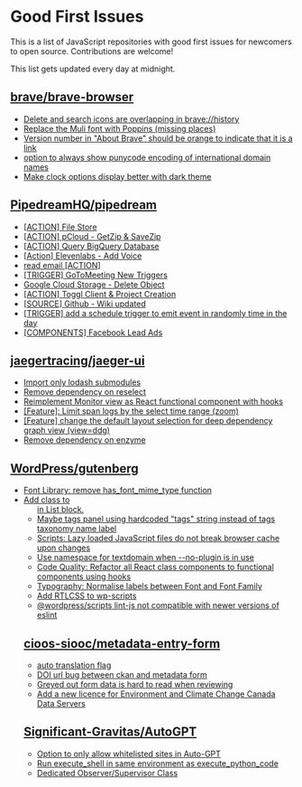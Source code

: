 # Good First Issues

This is a list of JavaScript repositories with good first issues for newcomers to open source. Contributions are welcome!

This list gets updated every day at midnight.

## [brave/brave-browser](https://github.com/brave/brave-browser)

- [Delete and search icons are overlapping in brave://history](https://github.com/brave/brave-browser/issues/32399)
- [Replace the Muli font with Poppins (missing places)](https://github.com/brave/brave-browser/issues/27081)
- [Version number in "About Brave" should be orange to indicate that it is a link](https://github.com/brave/brave-browser/issues/26040)
- [option to always show punycode encoding of international domain names](https://github.com/brave/brave-browser/issues/17232)
- [Make clock options display better with dark theme](https://github.com/brave/brave-browser/issues/12061)

## [PipedreamHQ/pipedream](https://github.com/PipedreamHQ/pipedream)

- [[ACTION] File Store](https://github.com/PipedreamHQ/pipedream/issues/9154)
- [[ACTION] pCloud - GetZip & SaveZip](https://github.com/PipedreamHQ/pipedream/issues/8000)
- [[ACTION] Query BigQuery Database](https://github.com/PipedreamHQ/pipedream/issues/9103)
- [[Action] Elevenlabs - Add Voice ](https://github.com/PipedreamHQ/pipedream/issues/9089)
- [read email [ACTION]](https://github.com/PipedreamHQ/pipedream/issues/9093)
- [[TRIGGER] GoToMeeting New Triggers](https://github.com/PipedreamHQ/pipedream/issues/9062)
- [Google Cloud Storage - Delete Object](https://github.com/PipedreamHQ/pipedream/issues/9035)
- [[ACTION] Toggl Client & Project Creation](https://github.com/PipedreamHQ/pipedream/issues/7928)
- [[SOURCE] Github - Wiki updated](https://github.com/PipedreamHQ/pipedream/issues/8939)
- [[TRIGGER] add a schedule trigger to emit event in randomly time in the day](https://github.com/PipedreamHQ/pipedream/issues/8885)
- [[COMPONENTS] Facebook Lead Ads](https://github.com/PipedreamHQ/pipedream/issues/6907)

## [jaegertracing/jaeger-ui](https://github.com/jaegertracing/jaeger-ui)

- [Import only lodash submodules](https://github.com/jaegertracing/jaeger-ui/issues/2032)
- [Remove dependency on reselect](https://github.com/jaegertracing/jaeger-ui/issues/2031)
- [Reimplement Monitor view as React functional component with hooks](https://github.com/jaegertracing/jaeger-ui/issues/2013)
- [[Feature]: Limit span logs by the select time range (zoom)](https://github.com/jaegertracing/jaeger-ui/issues/2002)
- [[Feature] change the default layout selection for deep dependency graph view (view=ddg)](https://github.com/jaegertracing/jaeger-ui/issues/600)
- [Remove dependency on enzyme](https://github.com/jaegertracing/jaeger-ui/issues/1668)

## [WordPress/gutenberg](https://github.com/WordPress/gutenberg)

- [Font Library: remove has_font_mime_type function](https://github.com/WordPress/gutenberg/issues/54875)
- [Add class to <ul> in List block.](https://github.com/WordPress/gutenberg/issues/12420)
- [Maybe tags panel using hardcoded "tags" string instead of tags taxonomy name label](https://github.com/WordPress/gutenberg/issues/22588)
- [Scripts: Lazy loaded JavaScript files do not break browser cache upon changes](https://github.com/WordPress/gutenberg/issues/55397)
- [Use namespace for textdomain when --no-plugin is in use](https://github.com/WordPress/gutenberg/issues/54980)
- [Code Quality: Refactor all React class components to functional components using hooks](https://github.com/WordPress/gutenberg/issues/22890)
- [Typography: Normalise labels between Font and Font Family](https://github.com/WordPress/gutenberg/issues/56374)
- [Add RTLCSS to wp-scripts](https://github.com/WordPress/gutenberg/issues/29605)
- [@wordpress/scripts lint-js not compatible with newer versions of eslint](https://github.com/WordPress/gutenberg/issues/55499)

## [cioos-siooc/metadata-entry-form](https://github.com/cioos-siooc/metadata-entry-form)

- [auto translation flag](https://github.com/cioos-siooc/metadata-entry-form/issues/233)
- [DOI url bug between ckan and metadata form](https://github.com/cioos-siooc/metadata-entry-form/issues/230)
- [Greyed out form data is hard to read when reviewing](https://github.com/cioos-siooc/metadata-entry-form/issues/96)
- [Add a new licence for Environment and Climate Change Canada Data Servers](https://github.com/cioos-siooc/metadata-entry-form/issues/231)

## [Significant-Gravitas/AutoGPT](https://github.com/Significant-Gravitas/AutoGPT)

- [Option to only allow whitelisted sites in Auto-GPT](https://github.com/Significant-Gravitas/AutoGPT/issues/5289)
- [Run execute_shell in same environment as execute_python_code](https://github.com/Significant-Gravitas/AutoGPT/issues/1299)
- [Dedicated Observer/Supervisor Class](https://github.com/Significant-Gravitas/AutoGPT/issues/4242)

